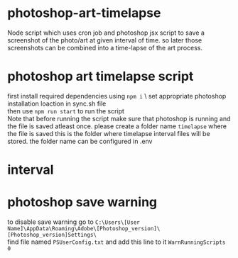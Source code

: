 # photoshop-art-timelapse
Node script which uses cron job and photoshop jsx script to save a screenshot of the photo/art at given interval of time. so later those screenshots can be combined into a time-lapse of the art process.

# photoshop art timelapse script

first install required dependencies using `npm i` \ 
set appropriate photoshop installation loaction in sync.sh file \
then use `npm run start` to run the script \
Note that before running the script make sure that photoshop is running and the file is saved atleast once. please create a folder name `timelapse` where the file is saved this is the folder where timelapse interval files will be stored. the folder name can be configured in .env

# interval



# photoshop save warning

to disable save warning go to `C:\Users\[User Name]\AppData\Roaming\Adobe\[Photoshop_version]\[Photoshop_version]Settings\` \
find file named `PSUserConfig.txt` and add this line to it `WarnRunningScripts 0`


